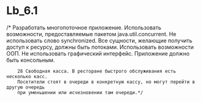 # Lb_6.1
   /* Разработать многопоточное приложение.
        Использовать возможности, предоставляемые пакетом java.util.concurrent.
        Не использовать слово synchronized.
        Все сущности, желающие получить доступ к ресурсу, должны быть потоками.
        Использовать возможности ООП.
        Не использовать графический интерфейс. Приложение должно быть консольным.


        28 Свободная касса. В ресторане быстрого обслуживания есть несколько касс.
        Посетители стоят в очереди в конкретную кассу, но могут перейти в другую очередь
        при уменьшении или исчезновении там очереди.*/
